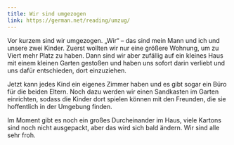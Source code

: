 ```yaml
---
title: Wir sind umgezogen
link: https://german.net/reading/umzug/
---
```


Vor kurzem sind wir umgezogen. „Wir“ – das sind mein Mann und ich und unsere zwei Kinder. Zuerst wollten wir nur eine größere Wohnung, um zu Viert mehr Platz zu haben. Dann sind wir aber zufällig auf ein kleines Haus mit einem kleinen Garten gestoßen und haben uns sofort darin verliebt und uns dafür entschieden, dort einzuziehen.

Jetzt kann jedes Kind ein eigenes Zimmer haben und es gibt sogar ein Büro für die beiden Eltern. Noch dazu werden wir einen Sandkasten im Garten einrichten, sodass die Kinder dort spielen können mit den Freunden, die sie hoffentlich in der Umgebung finden.

Im Moment gibt es noch ein großes Durcheinander im Haus, viele Kartons sind noch nicht ausgepackt, aber das wird sich bald ändern. Wir sind alle sehr froh.